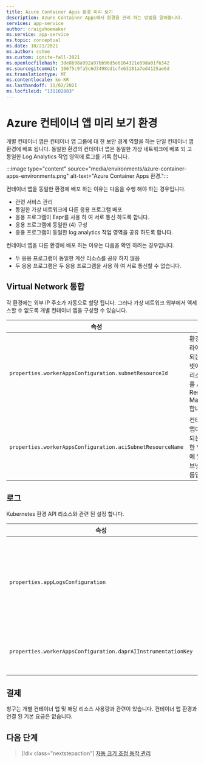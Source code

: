 ```yaml
---
title: Azure Container Apps 환경 미리 보기
description: Azure Container Apps에서 환경을 관리 하는 방법을 알아봅니다.
services: app-service
author: craigshoemaker
ms.service: app-service
ms.topic: conceptual
ms.date: 10/21/2021
ms.author: cshoe
ms.custom: ignite-fall-2021
ms.openlocfilehash: 3de8b98a992a97bb96d5e6164321e89da01f6342
ms.sourcegitcommit: 106f5c9fa5c6d3498dd1cfe63181a7ed4125ae6d
ms.translationtype: MT
ms.contentlocale: ko-KR
ms.lasthandoff: 11/02/2021
ms.locfileid: "131102883"
---
```

# <a name="azure-container-apps-preview-environments"></a>Azure 컨테이너 앱 미리 보기 환경

개별 컨테이너 앱은 컨테이너 앱 그룹에 대 한 보안 경계 역할을 하는 단일 컨테이너 앱 환경에 배포 됩니다. 동일한 환경의 컨테이너 앱은 동일한 가상 네트워크에 배포 되 고 동일한 Log Analytics 작업 영역에 로그를 기록 합니다.

:::image type="content" source="media/environments/azure-container-apps-environments.png" alt-text="Azure Container Apps 환경.":::

컨테이너 앱을 동일한 환경에 배포 하는 이유는 다음을 수행 해야 하는 경우입니다.

- 관련 서비스 관리
- 동일한 가상 네트워크에 다른 응용 프로그램 배포
- 응용 프로그램이 Eapr를 사용 하 여 서로 통신 하도록 합니다.
- 응용 프로그램에 동일한 (4) 구성
- 응용 프로그램이 동일한 log analytics 작업 영역을 공유 하도록 합니다.

컨테이너 앱을 다른 환경에 배포 하는 이유는 다음을 확인 하려는 경우입니다.

- 두 응용 프로그램이 동일한 계산 리소스를 공유 하지 않음
- 두 응용 프로그램은 두 응용 프로그램을 사용 하 여 서로 통신할 수 없습니다.

## <a name="virtual-network-integration"></a>Virtual Network 통합

각 환경에는 외부 IP 주소가 자동으로 할당 됩니다. 그러나 가상 네트워크 외부에서 액세스할 수 없도록 개별 컨테이너 앱을 구성할 수 있습니다.

| 속성 | 설명 |
|---|---|
| `properties.workerAppsConfiguration.subnetResourceId` | 환경 인프라에 사용 되는 서브넷에 대 한 리소스 ID를 Azure Resource Manager 합니다. |
| `properties.workerAppsConfiguration.aciSubnetResourceName` | 컨테이너 앱이 실행 되는 동일한 VNET에 있는 서브넷의 이름입니다. |

## <a name="logs"></a>로그

Kubernetes 환경 API 리소스와 관련 된 설정 합니다.

| 속성 | 설명 |
|---|---|
| `properties.appLogsConfiguration` | 환경에 있는 모든 앱에 대 한 로그를 게시할 Log Analytics 작업 영역을 구성 하는 데 사용 됩니다. |
| `properties.workerAppsConfiguration.daprAIInstrumentationKey` | 추적을 위해 d 4에 제공 된 앱 Insights 계측 키 |

## <a name="billing"></a>결제

청구는 개별 컨테이너 앱 및 해당 리소스 사용량과 관련이 있습니다. 컨테이너 앱 환경과 연결 된 기본 요금은 없습니다.

## <a name="next-steps"></a>다음 단계

> [!div class="nextstepaction"]
> [자동 크기 조정 동작 관리](scale-app.md)
